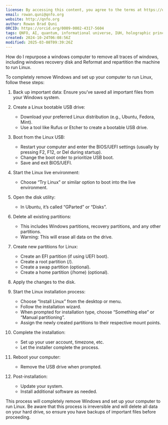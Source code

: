 ```yaml
---
license: By accessing this content, you agree to the terms at https://qnfo.org/LICENSE
email: rowan.quni@qnfo.org
website: http://qnfo.org
author: Rowan Brad Quni
ORCID: https://orcid.org/0009-0002-4317-5604
tags: QNFO, AI, quantum, informational universe, IUH, holographic principle
created: 2024-10-24T06:08:56Z
modified: 2025-03-08T09:39:26Z
---
```


How do I repurpose a windows computer to remove all traces of windows, including windows recovery disk and Reformat and repartition the machine to run Linux.

To completely remove Windows and set up your computer to run Linux, follow these steps:

1. Back up important data: Ensure you’ve saved all important files from your Windows system.
2. Create a Linux bootable USB drive:
   - Download your preferred Linux distribution (e.g., Ubuntu, Fedora, Mint).
   - Use a tool like Rufus or Etcher to create a bootable USB drive.

3. Boot from the Linux USB:
   - Restart your computer and enter the BIOS/UEFI settings (usually by pressing F2, F12, or Del during startup).
   - Change the boot order to prioritize USB boot.
   - Save and exit BIOS/UEFI.

4. Start the Linux live environment:
   - Choose “Try Linux” or similar option to boot into the live environment.

5. Open the disk utility:
   - In Ubuntu, it’s called “GParted” or “Disks”.

6. Delete all existing partitions:
   - This includes Windows partitions, recovery partitions, and any other partitions.
   - Warning: This will erase all data on the drive.

7. Create new partitions for Linux:
   - Create an EFI partition (if using UEFI boot).
   - Create a root partition (/).
   - Create a swap partition (optional).
   - Create a home partition (/home) (optional).

8. Apply the changes to the disk.
9. Start the Linux installation process:
   - Choose “Install Linux” from the desktop or menu.
   - Follow the installation wizard.
   - When prompted for installation type, choose “Something else” or “Manual partitioning”.
   - Assign the newly created partitions to their respective mount points.

10. Complete the installation:
    - Set up your user account, timezone, etc.
    - Let the installer complete the process.

11. Reboot your computer:
    - Remove the USB drive when prompted.

12. Post-installation:
    - Update your system.
    - Install additional software as needed.

This process will completely remove Windows and set up your computer to run Linux. Be aware that this process is irreversible and will delete all data on your hard drive, so ensure you have backups of important files before proceeding.
